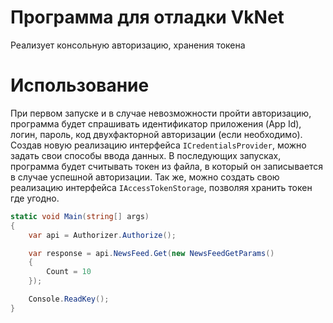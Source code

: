 # Программа для отладки VkNet
Реализует консольную авторизацию, хранения токена

# Использование

При первом запуске и в случае невозможности пройти авторизацию, программа будет спрашивать идентификатор приложения (App Id), логин, пароль, код двухфакторной авторизации (если необходимо). Создав новую реализацию интерфейса `ICredentialsProvider`, можно задать свои способы ввода данных. В последующих запусках, программа будет считывать токен из файла, в который он записывается в случае успешной авторизации. Так же, можно создать свою реализацию интерфейса `IAccessTokenStorage`, позволяя хранить токен где угодно.


```csharp
static void Main(string[] args)
{
    var api = Authorizer.Authorize();

    var response = api.NewsFeed.Get(new NewsFeedGetParams()
    {
        Count = 10
    });

    Console.ReadKey();
}
```
